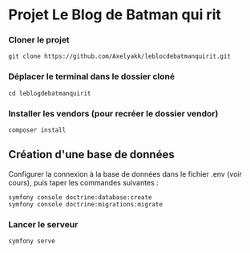 # Projet Le Blog de Batman qui rit

### Cloner le projet

```
git clone https://github.com/Axelyakk/leblocdebatmanquirit.git
```

### Déplacer le terminal dans le dossier cloné
```
cd leblogdebatmanquirit
```

### Installer les vendors (pour recréer le dossier vendor)
```
composer install
```

## Création d'une base de données
Configurer la connexion à la base de données dans le fichier .env (voir cours), puis taper les commandes suivantes :
```
symfony console doctrine:database:create
symfony console doctrine:migrations:migrate
```

### Lancer le serveur
```
symfony serve
```